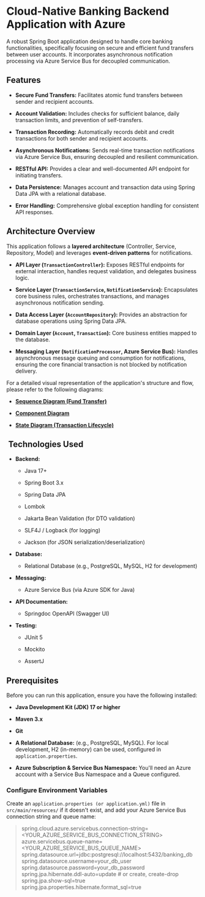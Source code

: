 #  Cloud-Native Banking Backend Application with Azure

A robust Spring Boot application designed to handle core banking functionalities, specifically focusing on secure and efficient fund transfers between user accounts. It incorporates asynchronous notification processing via Azure Service Bus for decoupled communication.

##  Features

* **Secure Fund Transfers:** Facilitates atomic fund transfers between sender and recipient accounts.

* **Account Validation:** Includes checks for sufficient balance, daily transaction limits, and prevention of self-transfers.

* **Transaction Recording:** Automatically records debit and credit transactions for both sender and recipient accounts.

* **Asynchronous Notifications:** Sends real-time transaction notifications via Azure Service Bus, ensuring decoupled and resilient communication.

* **RESTful API:** Provides a clear and well-documented API endpoint for initiating transfers.

* **Data Persistence:** Manages account and transaction data using Spring Data JPA with a relational database.

* **Error Handling:** Comprehensive global exception handling for consistent API responses.

##  Architecture Overview

This application follows a **layered architecture** (Controller, Service, Repository, Model) and leverages **event-driven patterns** for notifications.

* **API Layer (`TransactionController`):** Exposes RESTful endpoints for external interaction, handles request validation, and delegates business logic.

* **Service Layer (`TransactionService`, `NotificationService`):** Encapsulates core business rules, orchestrates transactions, and manages asynchronous notification sending.

* **Data Access Layer (`AccountRepository`):** Provides an abstraction for database operations using Spring Data JPA.

* **Domain Layer (`Account`, `Transaction`):** Core business entities mapped to the database.

* **Messaging Layer (`NotificationProcessor`, Azure Service Bus):** Handles asynchronous message queuing and consumption for notifications, ensuring the core financial transaction is not blocked by notification delivery.

For a detailed visual representation of the application's structure and flow, please refer to the following diagrams:

* [**Sequence Diagram (Fund Transfer)**](./src/main/resources/static/ArchitectureDiagrams/SequenceDiagram.png)

* [**Component Diagram**]()

* [**State Diagram (Transaction Lifecycle)**]()

## ️ Technologies Used

* **Backend:**

    * Java 17+

    * Spring Boot 3.x

    * Spring Data JPA

    * Lombok

    * Jakarta Bean Validation (for DTO validation)

    * SLF4J / Logback (for logging)

    * Jackson (for JSON serialization/deserialization)

* **Database:**

    * Relational Database (e.g., PostgreSQL, MySQL, H2 for development)

* **Messaging:**

    * Azure Service Bus (via Azure SDK for Java)

* **API Documentation:**

    * Springdoc OpenAPI (Swagger UI)

* **Testing:**

    * JUnit 5

    * Mockito

    * AssertJ

## Prerequisites

Before you can run this application, ensure you have the following installed:

* **Java Development Kit (JDK) 17 or higher**

* **Maven 3.x**

* **Git**

* **A Relational Database:** (e.g., PostgreSQL, MySQL). For local development, H2 (in-memory) can be used, configured in `application.properties`.

* **Azure Subscription & Service Bus Namespace:** You'll need an Azure account with a Service Bus Namespace and a Queue configured.

### Configure Environment Variables
Create an `application.properties (or application.yml)` file in `src/main/resources/` if it doesn't exist, and add your Azure Service Bus connection string and queue name:


>spring.cloud.azure.servicebus.connection-string=<YOUR_AZURE_SERVICE_BUS_CONNECTION_STRING>
azure.servicebus.queue-name=<YOUR_AZURE_SERVICE_BUS_QUEUE_NAME>
>spring.datasource.url=jdbc:postgresql://localhost:5432/banking_db
spring.datasource.username=your_db_user
spring.datasource.password=your_db_password
spring.jpa.hibernate.ddl-auto=update # or create, create-drop
spring.jpa.show-sql=true
spring.jpa.properties.hibernate.format_sql=true

